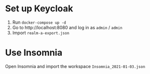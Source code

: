 # Set up Keycloak

1. Run `docker-compose up -d`
2. Go to http://localhost:8080 and log in as `admin` / `admin`
3. Import `realm-a-export.json`

# Use Insomnia

Open Insomnia and import the workspace `Insomnia_2021-01-03.json`